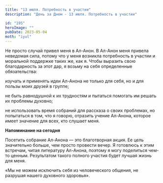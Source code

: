 ```yaml
---
title: "13 июля. Потребность в участии"
description: "День за Днем - 13 июля. Потребность в участии"

id: "195"
heroImage: ""
pubDate: 2023-05-04
moth: "iyul"
---
```


Не просто случай привел меня в Ал-Анон. В Ал-Анон меня привела неведомая сила,
потому что у меня возникла потребность в участии и моральной поддержке таких
же, как я. Чтобы выразить свою благодарность за этот дар, я возьму на себя
определенные обязательства:

изучать и применять идеи Ал-Анона не только для себя, но и для пользы моих
друзей в группе;

не быть равнодушной к их трудностям и пытаться помогать им решать их проблемы
духовно;

не использовать время собраний для рассказа о своих проблемах, но попытаться в
том, что я говорю, отразить учение Ал-Анона, которое имеет значение для всех,
кто слушает меня.

**Напоминание на сегодня**

Посетить собрание Ал-Анона — это благотворная акция. Ее цель значительно
больше, чем просто провести вечер. Я готовлюсь к этим встречам, читая
литературу Ал-Анона, поэтому я могу поделиться чем-то ценным. Результатом
такого полного участия будет лучшая жизнь для меня.

«Мы не можем исключить себя из человеческого общения, не разрушая нашего
духовного здоровья».
